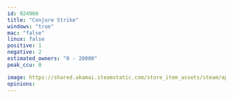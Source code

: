 ```yaml
---
id: 924960
title: "Conjure Strike"
windows: "true"
mac: "false"
linux: false
positive: 1
negative: 2
estimated_owners: "0 - 20000"
peak_ccu: 0

image: https://shared.akamai.steamstatic.com/store_item_assets/steam/apps/924960/header.jpg?t=1550530872
opinions:
---
```

